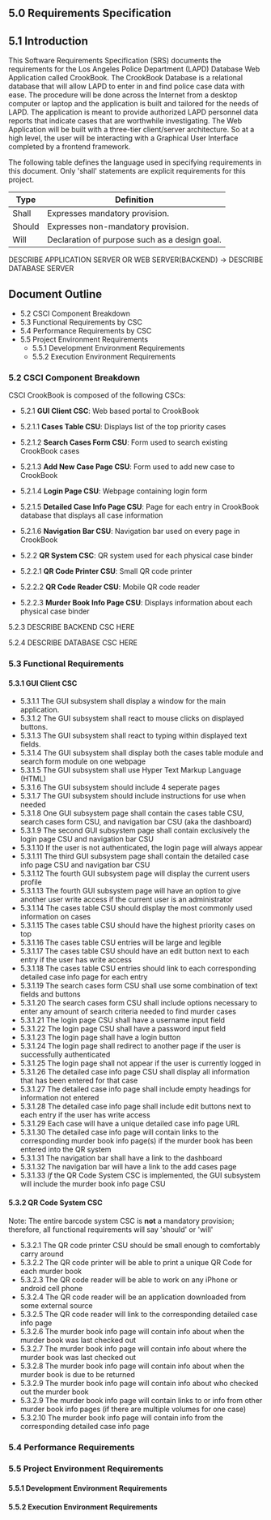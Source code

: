## 5.0	Requirements Specification

## 5.1	Introduction
This Software Requirements Specification (SRS) documents the requirements for the Los Angeles Police Department (LAPD) Database Web Application called
CrookBook. The CrookBook Database is a relational database that will allow LAPD
to enter in and find police case data with ease. The procedure will be done across the Internet from a desktop computer or laptop and the application is built and tailored for the needs of LAPD. The application is meant to provide authorized LAPD personnel data reports that indicate cases that are worthwhile investigating. The Web Application will be built with a three-tier client/server architecture. So at a high level, the user will be interacting with a Graphical User Interface completed by a frontend framework.

The following table defines the language used in specifying requirements in this document. Only 'shall' statements are explicit requirements for this project.

| Type   | Definition                                    |
|--------|-----------------------------------------------|
| Shall  | Expresses mandatory provision.                |
| Should | Expresses non-mandatory provision.            |
| Will   | Declaration of purpose such as a design goal. |

DESCRIBE APPLICATION SERVER OR WEB SERVER(BACKEND) -> DESCRIBE DATABASE SERVER

## Document Outline
- 5.2	CSCI Component Breakdown
- 5.3	Functional Requirements by CSC
- 5.4	Performance Requirements by CSC
- 5.5	Project Environment Requirements
	- 5.5.1	Development Environment Requirements
	- 5.5.2	Execution Environment Requirements

### 5.2 	CSCI Component Breakdown
CSCI CrookBook is composed of the following CSCs:

- 5.2.1		**GUI Client CSC**:  Web based portal to CrookBook
- 5.2.1.1	**Cases Table CSU**: Displays list of the top priority cases
- 5.2.1.2	**Search Cases Form CSU**: Form used to search existing CrookBook cases
- 5.2.1.3	**Add New Case Page CSU**: Form used to add new case to CrookBook
- 5.2.1.4	**Login Page CSU**: Webpage containing login form
- 5.2.1.5	**Detailed Case Info Page CSU**: Page for each entry in CrookBook database that displays all case information
- 5.2.1.6	**Navigation Bar CSU**: Navigation bar used on every page in CrookBook

- 5.2.2		**QR System CSC**: QR system used for each physical case binder
- 5.2.2.1	**QR Code Printer CSU**: Small QR code printer
- 5.2.2.2	**QR Code Reader CSU**: Mobile QR code reader
- 5.2.2.3	**Murder Book Info Page CSU**: Displays information about each physical case binder

5.2.3		DESCRIBE BACKEND CSC HERE

5.2.4		DESCRIBE DATABASE CSC HERE
### 5.3	Functional Requirements
#### 5.3.1	GUI Client CSC
- 5.3.1.1 The GUI subsystem shall display a window for the main application.
- 5.3.1.2 The GUI subsystem shall react to mouse clicks on displayed buttons.
- 5.3.1.3 The GUI subsystem shall react to typing within displayed text fields.
- 5.3.1.4 The GUI subsystem shall display both the cases table module and search form module on one webpage
- 5.3.1.5 The GUI subsystem shall use Hyper Text Markup Language (HTML)
- 5.3.1.6 The GUI subsystem should include 4 seperate pages
- 5.3.1.7 The GUI subsystem should include instructions for use when needed
- 5.3.1.8 One GUI subsystem page shall contain the cases table CSU, search cases form CSU, and navigation bar CSU (aka the dashboard)
- 5.3.1.9 The second GUI subsystem page shall contain exclusively the login page CSU and navigation bar CSU
- 5.3.1.10 If the user is not authenticated, the login page will always appear
- 5.3.1.11 The third GUI subsystem page shall contain the detailed case info page CSU and navigation bar CSU
- 5.3.1.12 The fourth GUI subsystem page will display the current users profile
- 5.3.1.13 The fourth GUI subsystem page will have an option to give another user write access if the current user is an administrator
- 5.3.1.14 The cases table CSU should display the most commonly used information on cases
- 5.3.1.15 The cases table CSU should have the highest priority cases on top
- 5.3.1.16 The cases table CSU entries will be large and legible
- 5.3.1.17 The cases table CSU should have an edit button next to each entry if the user has write access
- 5.3.1.18 The cases table CSU entries should link to each corresponding detailed case info page for each entry
- 5.3.1.19 The search cases form CSU shall use some combination of text fields and buttons
- 5.3.1.20 The search cases form CSU shall include options necessary to enter any amount of search criteria needed to find murder cases
- 5.3.1.21 The login page CSU shall have a username input field
- 5.3.1.22 The login page CSU shall have a password input field
- 5.3.1.23 The login page shall have a login button
- 5.3.1.24 The login page shall redirect to another page if the user is successfully authenticated
- 5.3.1.25 The login page shall not appear if the user is currently logged in
- 5.3.1.26 The detailed case info page CSU shall display all information that has been entered for that case
- 5.3.1.27 The detailed case info page shall include empty headings for information not entered
- 5.3.1.28 The detailed case info page shall include edit buttons next to each entry if the user has write access
- 5.3.1.29 Each case will have a unique detailed case info page URL
- 5.3.1.30 The detailed case info page will contain links to the corresponding murder book info page(s) if the murder book has been entered into the QR system
- 5.3.1.31 The navigation bar shall have a link to the dashboard
- 5.3.1.32 The navigation bar will have a link to the add cases page
- 5.3.1.33 *If* the QR Code System CSC is implemented, the GUI subsystem will include the murder book info page CSU

#### 5.3.2	QR Code System CSC
Note: The entire barcode system CSC is **not** a mandatory provision; therefore, all functional requirements will say 'should' or 'will'

- 5.3.2.1 The QR code printer CSU should be small enough to comfortably carry around
- 5.3.2.2 The QR code printer will be able to print a unique QR Code for each murder book
- 5.3.2.3 The QR code reader will be able to work on any iPhone or android cell phone
- 5.3.2.4 The QR code reader will be an application downloaded from some external source
- 5.3.2.5 The QR code reader will link to the corresponding detailed case info page
- 5.3.2.6 The murder book info page will contain info about when the murder book was last checked out
- 5.3.2.7 The murder book info page will contain info about where the murder book was last checked out
- 5.3.2.8 The murder book info page will contain info about when the murder book is due to be returned
- 5.3.2.9 The murder book info page will contain info about who checked out the murder book
- 5.3.2.9 The murder book info page will contain links to or info from other murder book info pages (if there are multiple volumes for one case)
- 5.3.2.10 The murder book info page will contain info from the corresponding detailed case info page

### 5.4	Performance Requirements

### 5.5	Project Environment Requirements

#### 5.5.1	Development Environment Requirements

#### 5.5.2	Execution Environment Requirements
